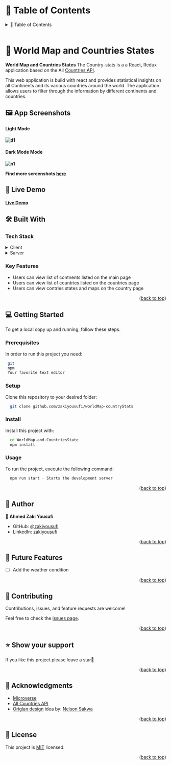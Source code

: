 <!-- TABLE OF CONTENTS -->

# 📗 Table of Contents

<details>
  <summary>📗 Table of Contents</summary>
  <ul>
    <li><a href="#-car-rental-front-end-">📖 World Map and Countries States</a></li>
    <li><a href="#-built-with-">🛠 Built With</a></li>
    <li><a href="#-getting-started-">💻 Getting Started</a></li>
    <li><a href="#-authors-">👥 Authors </a></li>
    <li><a href="#-future-features-">🔭 Future Features</a></li>
    <li><a href="#-contributing-">🤝 Contributing</a></li>
    <li><a href="#️-show-your-support-">⭐️ Show your support </a></li>
    <li><a href="#-acknowledgments-">🙏 Acknowledgments </a></li>
    <li><a href="#-license-">📝 License</a></li>
  </ul>
</details>

<br>

<!-- PROJECT DESCRIPTION -->

# 📖 World Map and Countries States <a name="about-project"></a>

**World Map and Countries States** The Country-stats is a a React, Redux application based on the All [Countries API](https://restcountries.com/v3.1/all).

This web application is build with react and provides statistical insights on all Continents and its various countries around the world. The application allows users to filter through the information by different continents and countries.

## 🖼 App Screenshots

<h4>Light Mode<h4>

![d1](https://user-images.githubusercontent.com/87229464/236800683-81ab0644-fb42-4d24-a5ca-b9c04330c5c3.JPG)

<h4>Dark Mode Mode<h4>

![n1](https://user-images.githubusercontent.com/87229464/236800709-4e0a5b46-11bc-4fdc-96cb-18e50a5bab95.JPG)

Find more screenshots [here](./screenshot.md)

## 🚀 Live Demo
#### [Live Demo](https://sparkly-hotteok-013f85.netlify.app/)

## 🛠 Built With <a name="built-with"></a>

### Tech Stack <a name="tech-stack"></a>

<details>
  <summary>Client</summary>
  <ul>
    <li><a href="https://react.dev/">React</a></li>
    <li><a href="https://redux.js.org/">Redux</a></li>
    <li><a href="">Bootstrap</a></li>
  </ul>
</details>
<details>
  <summary>Sarver</summary>
  <ul>
    <li><a href="https://restcountries.com/v3.1/all">API</a></li>
  </ul>
</details>

<!-- Features -->

### Key Features <a name="key-features"></a>

- Users can view list of contnents listed on the main page
- Users can view list of countries listed on the countries page
- Users can view contries states and maps on the country page

<p align="right">(<a href="#readme-top">back to top</a>)</p>

<!-- GETTING STARTED -->

## 💻 Getting Started <a name="getting-started"></a>

To get a local copy up and running, follow these steps.

### Prerequisites

In order to run this project you need:

```sh
 git
 npm
 Your favorite text editor
```

### Setup

Clone this repository to your desired folder:

```sh
  git clone github.com/zakiyousufi/worldMap-countryStats
```

### Install

Install this project with:

```sh
  cd WorldMap-and-CountriesState
  npm install
```

### Usage

To run the project, execute the following command:

```sh
  npm run start - Starts the development server
```

<p align="right">(<a href="#readme-top">back to top</a>)</p>

<!-- AUTHORS -->
## 📑 Author
👤 **Ahmed Zaki Yousufi**
- GitHub: [@zakiyousufi](https://github.com/zakiyousufi)
- LinkedIn: [zakiyousufi](https://www.linkedin.com/in/zakiyousufi)


<p align="right">(<a href="#readme-top">back to top</a>)</p>

<!-- FUTURE FEATURES -->

## 🔭 Future Features <a name="future-features"></a>

- [ ] Add the weather condition

<p align="right">(<a href="#readme-top">back to top</a>)</p>

<!-- CONTRIBUTING -->

## 🤝 Contributing <a name="contributing"></a>

Contributions, issues, and feature requests are welcome!

Feel free to check the [issues page](../../issues/).

<p align="right">(<a href="#readme-top">back to top</a>)</p>

<!-- SUPPORT -->

## ⭐️ Show your support <a name="support"></a>

If you like this project please leave a star🤩

<p align="right">(<a href="#readme-top">back to top</a>)</p>

<!-- ACKNOWLEDGEMENTS -->

## 🙏 Acknowledgments <a name="acknowledgements"></a>

- [Microverse](https://www.microverse.org/)
- [All Countries API](https://restcountries.com/v3.1/all)
- [Origlan design](https://www.behance.net/gallery/31579789/Ballhead-App-(Free-PSDs)) idea by: [Nelson Sakwa](https://www.behance.net/sakwadesignstudio)

<p align="right">(<a href="#readme-top">back to top</a>)</p>

<!-- LICENSE -->

## 📝 License <a name="license"></a>

This project is [MIT](./LICENSE) licensed.

<p align="right">(<a href="#readme-top">back to top</a>)</p>
